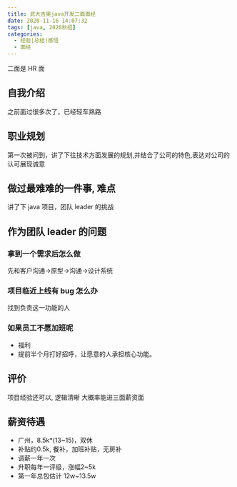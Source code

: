 ```yaml
---
title: 武大吉奥java开发二面面经
date: 2020-11-16 14:07:32
tags: [java, 2020秋招]
categories:
  - 经验|总结|感悟
  - 面经
---
```


二面是 HR 面

## 自我介绍

之前面过很多次了，已经轻车熟路

## 职业规划

第一次被问到，讲了下往技术方面发展的规划,并结合了公司的特色,表达对公司的认可展现诚意

## 做过最难难的一件事, 难点

讲了下 java 项目，团队 leader 的挑战

## 作为团队 leader 的问题

### 拿到一个需求后怎么做

先和客户沟通->原型->沟通->设计系统

### 项目临近上线有 bug 怎么办

找到负责这一功能的人

### 如果员工不愿加班呢

- 福利
- 提前半个月打好招呼，让愿意的人承担核心功能。

## 评价

项目经验还可以, 逻辑清晰
大概率能进三面薪资面

## 薪资待遇

* 广州，8.5k*(13~15)，双休
* 补贴约0.5k, 餐补，加班补贴，无房补
* 调薪一年一次
* 升职每年一评级，涨幅2~5k
* 第一年总包估计 12w~13.5w
